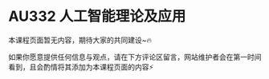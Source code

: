 
# AU332 人工智能理论及应用

本课程页面暂无内容，期待大家的共同建设\~🔥

如果你愿意提供任何信息与观点，请在下方评论区留言，网站维护者会在第一时间看到，且会酌情将其添加为本课程页面的内容⚡️
